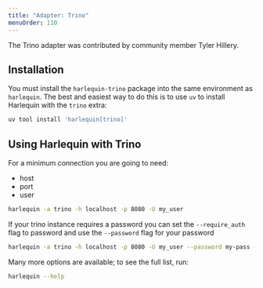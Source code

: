 ```yaml
---
title: "Adapter: Trino"
menuOrder: 110
---
```


The Trino adapter was contributed by community member Tyler Hillery.

## Installation

You must install the `harlequin-trino` package into the same environment as `harlequin`. The best and easiest way to do this is to use `uv` to install Harlequin with the `trino` extra:

```bash
uv tool install 'harlequin[trino]'
```

## Using Harlequin with Trino

For a minimum connection you are going to need:

- host
- port
- user

```bash
harlequin -a trino -h localhost -p 8080 -U my_user
```

If your trino instance requires a password you can set the `--require_auth` flag to password and use the `--password` flag for your password

```bash
harlequin -a trino -h localhost -p 8080 -U my_user --password my-pass --require_auth password
```

Many more options are available; to see the full list, run:

```bash
harlequin --help
```
